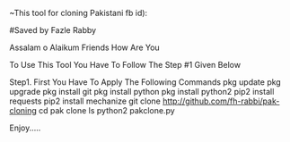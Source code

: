 ~This tool for cloning Pakistani fb id):  


#Saved by Fazle Rabby

<Thanks to badshahsarfraz>

Assalam o Alaikum Friends
How Are You

To Use This Tool You Have To Follow The Step #1 Given Below

Step1.
First You Have To Apply The Following Commands
pkg update
pkg upgrade
pkg install git
pkg install python
pkg install python2
pip2 install requests
pip2 install mechanize
git clone http://github.com/fh-rabbi/pak-cloning
cd pak clone
ls
python2 pakclone.py


Enjoy.....
